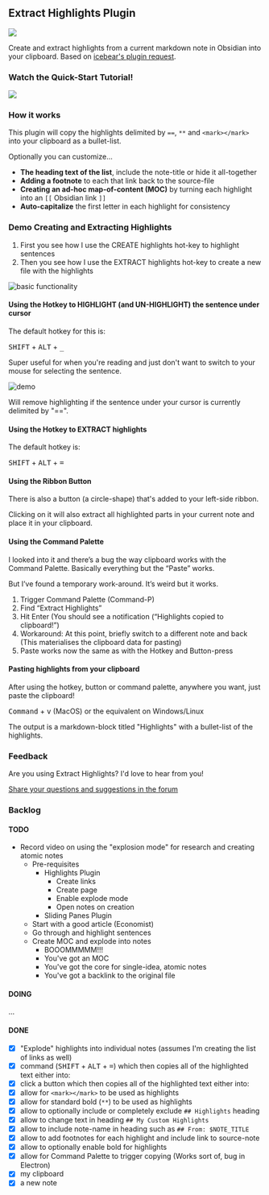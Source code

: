 ## Extract Highlights Plugin
![](https://github.com/akaalias/extract-highlights-plugin/workflows/Node.js%20CI/badge.svg)

Create and extract highlights from a current markdown note in Obsidian into your clipboard. Based on [icebear's plugin request](https://forum.obsidian.md/t/extract-highlights-from-note/7867).

### Watch the Quick-Start Tutorial!

[![](https://github.com/akaalias/extract-highlights-plugin/blob/master/video.png?raw=true)](https://www.youtube.com/watch?v=KWdEatdD2bo)

### How it works
This plugin will copy the highlights delimited by `==`, `**` and `<mark></mark>` into your clipboard as a bullet-list. 

Optionally you can customize...

* **The heading text of the list**, include the note-title or hide it all-together
* **Adding a footnote** to each that link back to the source-file 
* **Creating an ad-hoc map-of-content (MOC)** by turning each highlight into an `[[` Obsidian link `]]`  
* **Auto-capitalize** the first letter in each highlight for consistency

### Demo Creating and Extracting Highlights

1. First you see how I use the CREATE highlights hot-key to highlight sentences
2. Then you see how I use the EXTRACT highlights hot-key to create a new file with the highlights

![basic functionality](https://github.com/akaalias/extract-highlights-plugin/blob/master/highlight.gif?raw=true)

#### Using the Hotkey to HIGHLIGHT (and UN-HIGHLIGHT) the sentence under cursor

The default hotkey for this is: 

<kbd>SHIFT</kbd> + <kbd>ALT</kbd> + <kbd>_</kbd>

Super useful for when you're reading and just don't want to switch to your mouse for selecting the sentence. 

![demo](https://github.com/akaalias/extract-highlights-plugin/blob/master/onoff.gif?raw=true)

Will remove highlighting if the sentence under your cursor is currently delimited by "==".

#### Using the Hotkey to EXTRACT highlights

The default hotkey is: 

<kbd>SHIFT</kbd> + <kbd>ALT</kbd> + <kbd>=</kbd>

#### Using the Ribbon Button
There is also a button (a circle-shape) that's added to your left-side ribbon. 

Clicking on it will also extract all highlighted parts in your current note and place it in your clipboard.

#### Using the Command Palette
I looked into it and there’s a bug the way clipboard works with the Command Palette. Basically everything but the “Paste” works.

But I’ve found a temporary work-around. It’s weird but it works.

1. Trigger Command Palette (Command-P)
2. Find “Extract Highlights”
3. Hit Enter (You should see a notification (“Highlights copied to clipboard!”)
4. Workaround: At this point, briefly switch to a different note and back (This materialises the clipboard data for pasting)
5. Paste works now the same as with the Hotkey and Button-press

#### Pasting highlights from your clipboard

After using the hotkey, button or command palette, anywhere you want, just paste the clipboard!

<kbd>Command</kbd> + <kbd>v</kbd> (MacOS) or the equivalent on Windows/Linux

The output is a markdown-block titled "Highlights" with a bullet-list of the highlights.

### Feedback
Are you using Extract Highlights? I'd love to hear from you! 

[Share your questions and suggestions in the forum](https://forum.obsidian.md/t/extract-highlights-plugin/8763/12)


### Backlog
#### TODO
- Record video on using the "explosion mode" for research and creating atomic notes
  - Pre-requisites
    - Highlights Plugin
      - Create links
      - Create page
      - Enable explode mode
      - Open notes on creation
    - Sliding Panes Plugin
  - Start with a good article (Economist)
  - Go through and highlight sentences
  - Create MOC and explode into notes 
    - BOOOMMMMM!!!
    - You've got an MOC
    - You've got the core for single-idea, atomic notes
    - You've got a backlink to the original file 

#### DOING
...

#### DONE
- [x] "Explode" highlights into individual notes (assumes I'm creating the list of links as well)
- [x] command (<kbd>SHIFT</kbd> + <kbd>ALT</kbd> + <kbd>=</kbd>) which then copies all of the highlighted text either into:
- [x] click a button which then copies all of the highlighted text either into:
- [x] allow for `<mark></mark>` to be used as highlights
- [x] allow for standard bold (`**`) to be used as highlights
- [x] allow to optionally include or completely exclude `## Highlights` heading
- [x] allow to change text in heading `## My Custom Highlights`
- [x] allow to include note-name in heading such as `## From: $NOTE_TITLE`
- [x] allow to add footnotes for each highlight and include link to source-note
- [x] allow to optionally enable bold for highlights 
- [x] allow for Command Palette to trigger copying (Works sort of, bug in Electron)
- [x] my clipboard
- [x] a new note
